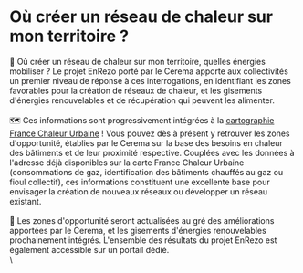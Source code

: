 # Où créer un réseau de chaleur sur mon territoire ?

🔎 Où créer un réseau de chaleur sur mon territoire, quelles énergies mobiliser ? Le projet EnRezo porté par le Cerema apporte aux collectivités un premier niveau de réponse à ces interrogations, en identifiant les zones favorables pour la création de réseaux de chaleur, et les gisements d'énergies renouvelables et de récupération qui peuvent les alimenter.\
\
🗺 Ces informations sont progressivement intégrées à la [cartographie France Chaleur Urbaine](https://france-chaleur-urbaine.beta.gouv.fr/carte) ! Vous pouvez dès à présent y retrouver les zones d'opportunité, établies par le Cerema sur la base des besoins en chaleur des bâtiments et de leur proximité respective. Couplées avec les données à l'adresse déjà disponibles sur la carte France Chaleur Urbaine (consommations de gaz, identification des bâtiments chauffés au gaz ou fioul collectif), ces informations constituent une excellente base pour envisager la création de nouveaux réseaux ou développer un réseau existant.\
\
📍 Les zones d'opportunité seront actualisées au gré des améliorations apportées par le Cerema, et les gisements d'énergies renouvelables prochainement intégrés. L'ensemble des résultats du projet EnRezo est également accessible sur un portail dédié.\
\
